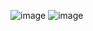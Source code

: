 ![image](https://github.com/user-attachments/assets/bf1f680b-bdcd-4b2b-944f-5dcb5b50d45f)
![image](https://github.com/user-attachments/assets/18c214f5-75f3-4bed-92c1-b716b317749a)




